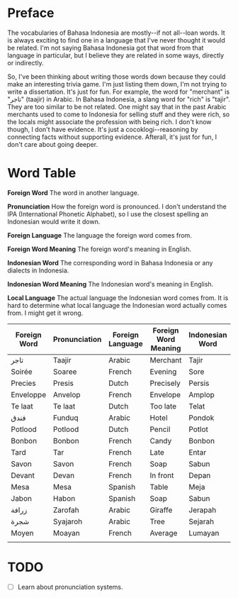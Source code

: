 # Preface
The vocabularies of Bahasa Indonesia are mostly--if not all--loan words. It is always exciting to find one in a language that I've never thought it would be related. I'm not saying Bahasa Indonesia got that word from that language in particular, but I believe they are related in some ways, directly or indirectly.

So, I've been thinking about writing those words down because they could make an interesting trivia game. I'm just listing them down, I'm not trying to write a dissertation. It's just for fun. For example, the word for "merchant" is "تاجر" (taajir) in Arabic. In Bahasa Indonesia, a slang word for "rich" is "tajir". They are too similar to be not related. One might say that in the past Arabic merchants used to come to Indonesia for selling stuff and they were rich, so the locals might associate the profession with being rich. I don't know though, I don't have evidence. It's just a cocoklogi--reasoning by connecting facts without supporting evidence. Afterall, it's just for fun, I don't care about going deeper.

# Word Table
**Foreign Word**
The word in another language.

**Pronunciation**
How the foreign word is pronounced. I don't understand the IPA (International Phonetic Alphabet), so I use the closest spelling an Indonesian would write it down.

**Foreign Language**
The language the foreign word comes from.

**Foreign Word Meaning**
The foreign word's meaning in English.

**Indonesian Word**
The corresponding word in Bahasa Indonesia or any dialects in Indonesia.

**Indonesian Word Meaning**
The Indonesian word's meaning in English.

**Local Language**
The actual language the Indonesian word comes from. It is hard to determine what local language the Indonesian word actually comes from. I might get it wrong.

| Foreign Word | Pronunciation | Foreign Language | Foreign Word Meaning | Indonesian Word | Indonesian Word Meaning | Local Language |
| ------------ | ------------- | ---------------- | -------------------- | --------------- | ----------------------- | -------------- |
| تاجر         | Taajir        | Arabic           | Merchant             | Tajir           | Rich                    | Batavian       |
| Soirée       | Soaree        | French           | Evening              | Sore            | Evening                 | Indonesian     |
| Precies      | Presis        | Dutch            | Precisely            | Persis          | Precisely               | Indonesian     |
| Enveloppe    | Anvelop       | French           | Envelope             | Amplop          | Envelope                | Indonesian     |
| Te laat      | Te laat       | Dutch            | Too late             | Telat           | Late                    | Indonesian     |
| فندق         | Funduq        | Arabic           | Hotel                | Pondok          | Hut                     | Indonesian     |
| Potlood      | Potlood       | Dutch            | Pencil               | Potlot          | Pencil                  | Javanese       |
| Bonbon       | Bonbon        | French           | Candy                | Bonbon          | Candy                   | Medanese       |
| Tard         | Tar           | French           | Late                 | Entar           | Later                   | Batavian       |
| Savon        | Savon         | French           | Soap                 | Sabun           | Soap                    | Indonesian     |
| Devant       | Devan         | French           | In front             | Depan           | In front                | Indonesian     |
| Mesa         | Mesa          | Spanish          | Table                | Meja            | Table                   | Indonesian     |
| Jabon        | Habon         | Spanish          | Soap                 | Sabun           | Soap                    | Indonesian     |
| زرافة        | Zarofah       | Arabic           | Giraffe              | Jerapah         | Giraffe                 | Indonesian     |
| شجرة         | Syajaroh      | Arabic           | Tree                 | Sejarah         | History                 | Indonesian     |
| Moyen        | Moayan        | French           | Average              | Lumayan         | Middling                | Indonesian     |
|              |               |                  |                      |                 |                         |                |
# TODO
- [ ] Learn about pronunciation systems.
